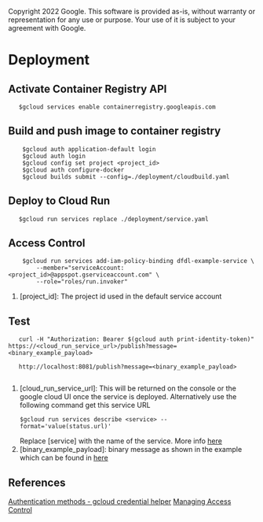 Copyright 2022 Google. This software is provided as-is, without warranty or
representation for any use or purpose. Your use of it is subject to your
agreement with Google.

# Deployment

## Activate Container Registry API

```
   $gcloud services enable containerregistry.googleapis.com
```

## Build and push image to container registry

```
    $gcloud auth application-default login
    $gcloud auth login
    $gcloud config set project <project_id>
    $gcloud auth configure-docker
    $gcloud builds submit --config=./deployment/cloudbuild.yaml
```

## Deploy to Cloud Run

```
   $gcloud run services replace ./deployment/service.yaml
```

## Access Control

```
    $gcloud run services add-iam-policy-binding dfdl-example-service \
        --member="serviceAccount:<project_id>@appspot.gserviceaccount.com" \
        --role="roles/run.invoker"

```

1) [project_id]: The project id used in the default service account

## Test

```
   curl -H "Authorization: Bearer $(gcloud auth print-identity-token)" https://<cloud_run_service_url>/publish?message=<binary_example_payload>
   
   http://localhost:8081/publish?message=<binary_example_payload>
                          
```

1) [cloud_run_service_url]:  This will be returned on the console or the google
   cloud UI once the service is deployed. Alternatively use the following
   command get this service URL
   ```
   $gcloud run services describe <service> --format='value(status.url)'
   ```
   Replace [service] with the name of the service. More
   info [here](https://cloud.google.com/run/docs/managing/services#details)
2) [binary_example_payload]: binary message as shown in the
   example which can be found in
   [here](../examples/binary_example_payload.txt)

## References

[Authentication methods - gcloud credential helper](https://cloud.google.com/container-registry/docs/advanced-authentication#gcloud-helper)
[Managing Access Control](https://cloud.google.com/run/docs/securing/managing-access#gcloud)